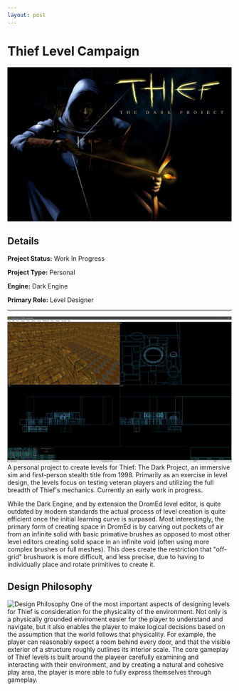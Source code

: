 ```yaml
---
layout: post
---
```

# Thief Level Campaign
![Thief The Dark Project](/assets/images/thief-the-dark-project.jpg)
## Details
**Project Status:** Work In Progress

**Project Type:** Personal

**Engine:** Dark Engine

**Primary Role:** Level Designer

---
![Thief Level Editor](/assets/images/thief-tdp-dromed.png)
A personal project to create levels for Thief: The Dark Project, an immersive sim and first-person stealth title from 1998. Primarily as an exercise in level design, the levels focus on testing veteran players and utilizing the full breadth of Thief's mechanics. Currently an early work in progress.

While the Dark Engine, and by extension the DromEd level editor, is quite outdated by modern standards the actual process of level creation is quite efficient once the initial learning curve is surpased. Most interestingly, the primary form of creating space in DromEd is by carving out pockets of air from an infinite solid with basic primative brushes as opposed to most other level editors creating solid space in an infinite void (often using more complex brushes or full meshes). This does create the restriction that "off-grid" brushwork is more difficult, and less precise, due to having to individually place and rotate primitives to create it.
## Design Philosophy
![Design Philosophy](/assets/images/thief-tdp-castle.png)
One of the most important aspects of designing levels for Thief is consideration for the physicality of the environment. Not only is a physically grounded enviroment easier for the player to understand and navigate, but it also enables the player to make logical decisions based on the assumption that the world follows that physicality. For example, the player can reasonably expect a room behind every door, and that the visible exterior of a structure roughly outlines its interior scale. The core gameplay of Thief levels is built around the playeer carefully examining and interacting with their environment, and by creating a natural and cohesive play area, the player is more able to fully express themselves through gameplay.
